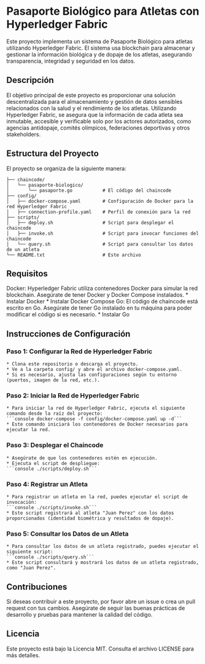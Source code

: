 # Pasaporte Biológico para Atletas con Hyperledger Fabric
Este proyecto implementa un sistema de Pasaporte Biológico para atletas utilizando Hyperledger Fabric. El sistema usa blockchain para almacenar y gestionar la información biológica y de dopaje de los atletas, asegurando transparencia, integridad y seguridad en los datos.

## Descripción
El objetivo principal de este proyecto es proporcionar una solución descentralizada para el almacenamiento y gestión de datos sensibles relacionados con la salud y el rendimiento de los atletas. Utilizando Hyperledger Fabric, se asegura que la información de cada atleta sea inmutable, accesible y verificable solo por los actores autorizados, como agencias antidopaje, comités olímpicos, federaciones deportivas y otros stakeholders.

## Estructura del Proyecto
El proyecto se organiza de la siguiente manera:

```console fabric-pasaporte-biologico/
├── chaincode/
│   └── pasaporte-biologico/
│       └── pasaporte.go           # El código del chaincode
├── config/
│   ├── docker-compose.yaml        # Configuración de Docker para la red Hyperledger Fabric
│   ├── connection-profile.yaml    # Perfil de conexión para la red
├── scripts/
│   ├── deploy.sh                  # Script para desplegar el chaincode
│   ├── invoke.sh                  # Script para invocar funciones del chaincode
│   └── query.sh                   # Script para consultar los datos de un atleta
└── README.txt                     # Este archivo
```

## Requisitos
Docker: Hyperledger Fabric utiliza contenedores Docker para simular la red blockchain. Asegúrate de tener Docker y Docker Compose instalados.
	* Instalar Docker
	* Instalar Docker Compose
Go: El código de chaincode está escrito en Go. Asegúrate de tener Go instalado en tu máquina para poder modificar el código si es necesario.
	* Instalar Go

## Instrucciones de Configuración
### Paso 1: Configurar la Red de Hyperledger Fabric
	* Clona este repositorio o descarga el proyecto.
	* Ve a la carpeta config/ y abre el archivo docker-compose.yaml.
	* Si es necesario, ajusta las configuraciones según tu entorno (puertos, imagen de la red, etc.).
### Paso 2: Iniciar la Red de Hyperledger Fabric
	* Para iniciar la red de Hyperledger Fabric, ejecuta el siguiente comando desde la raíz del proyecto:
	```console docker-compose -f config/docker-compose.yaml up -d```
	* Este comando iniciará los contenedores de Docker necesarios para ejecutar la red.
### Paso 3: Desplegar el Chaincode
	* Asegúrate de que los contenedores estén en ejecución.
	* Ejecuta el script de despliegue:
	```console ./scripts/deploy.sh```
### Paso 4: Registrar un Atleta
	* Para registrar un atleta en la red, puedes ejecutar el script de invocación:
	```console ./scripts/invoke.sh```
	* Este script registrará al atleta "Juan Perez" con los datos proporcionados (identidad biométrica y resultados de dopaje).
### Paso 5: Consultar los Datos de un Atleta
	* Para consultar los datos de un atleta registrado, puedes ejecutar el siguiente script:
	```console ./scripts/query.sh```
	* Este script consultará y mostrará los datos de un atleta registrado, como "Juan Perez".

## Contribuciones
Si deseas contribuir a este proyecto, por favor abre un issue o crea un pull request con tus cambios. Asegúrate de seguir las buenas prácticas de desarrollo y pruebas para mantener la calidad del código.

## Licencia
Este proyecto está bajo la Licencia MIT. Consulta el archivo LICENSE para más detalles.
